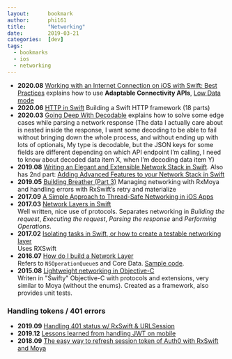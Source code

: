 ```yaml
---
layout:      bookmark
author:      phi161
title:       "Networking"
date:        2019-03-21
categories:  [dev]
tags:
  - bookmarks
  - ios
  - networking
---
```


* **2020.08** [Working with an Internet Connection on iOS with Swift: Best Practices](https://www.vadimbulavin.com/network-connectivity-on-ios-with-swift/) explains how to use **Adaptable Connectivity APIs**, [Low Data mode](https://support.apple.com/en-us/HT210596)
* **2020.06** [HTTP in Swift](https://davedelong.com/blog/2020/06/27/http-in-swift-part-1/) Building a Swift HTTP framework (18 parts)
* **2020.03** [Going Deep With Decodable](https://martiancraft.com/blog/2020/03/going-deep-with-decodable/) explains how to solve some edge cases while parsing a network response (The data I actually care about is nested inside the response, I want some decoding to be able to fail without bringing down the whole process, and without ending up with lots of optionals, My type is decodable, but the JSON keys for some fields are different depending on which API endpoint I’m calling, I need to know about decoded data item X, when I’m decoding data item Y)
* **2019.08** [Writing an Elegant and Extensible Network Stack in Swift](https://medium.com/device-blogs/writing-an-elegant-and-extensible-network-stack-in-swift-e2f5d9ab3ea9). Also has 2nd part: [Adding Advanced Features to your Network Stack in Swift](https://medium.com/device-blogs/adding-advanced-features-to-your-network-stack-in-swift-941ecfff8dc3)
* **2019.05** [Building Breather (Part 3)](https://medium.com/@alexandrosbaramilis/building-breather-part-3-managing-networking-with-rxmoya-and-handling-errors-with-rxswifts-c300648858b8) Managing networking with RxMoya and handling errors with RxSwift’s retry and materialize
* **2017.09** [A Simple Approach to Thread-Safe Networking in iOS Apps](https://robots.thoughtbot.com/a-simple-approach-to-thread-safe-networking-in-ios-apps)
* **2017.03** [Network Layers in Swift](https://medium.com/@danielemargutti/network-layers-in-swift-7fc5628ff789)  
Well written, nice use of protocols. Separates networking in _Building the request_, _Executing the request_, _Parsing the response_ and _Performing Operations_.
* **2017.02** [Isolating tasks in Swift, or how to create a testable networking layer](https://medium.com/ios-os-x-development/isolating-tasks-in-swift-or-how-to-create-a-testable-networking-layer-d0380e69f7e3)  
Uses RXSwift
* **2016.07** [How do I build a Network Layer](http://szulctomasz.com/how-do-I-build-a-network-layer/)  
Refers to `NSOperationQueue`s and Core Data. [Sample code](https://github.com/tomkowz/NetworkLayerExample).
* **2015.08** [Lightweight networking in Objective-C](http://ilya.puchka.me/networking-use-case/)  
Writen in "Swifty" Objective-C with protocols and extensions, very similar to Moya (without the enums). Created as a framework, also provides unit tests.

### Handling tokens / 401 errors

* **2019.09** [Handling 401 status w/ RxSwift & URLSession](https://stackoverflow.com/a/58126527/289501)
* **2019.12** [Lessons learned from handling JWT on mobile](https://tech.just-eat.com/2019/12/04/lessons-learned-from-handling-jwt-on-mobile/)
* **2018.09** [The easy way to refresh session token of Auth0 with RxSwift and Moya](https://datarockets.com/blog/refresh-token-moya-rxswift/)

